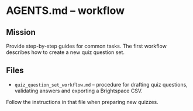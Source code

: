 # AGENTS.md – workflow

## Mission
Provide step-by-step guides for common tasks. The first workflow describes how to create a new quiz question set.

## Files
- `quiz_question_set_workflow.md` – procedure for drafting quiz questions, validating answers and exporting a Brightspace CSV.

Follow the instructions in that file when preparing new quizzes.
